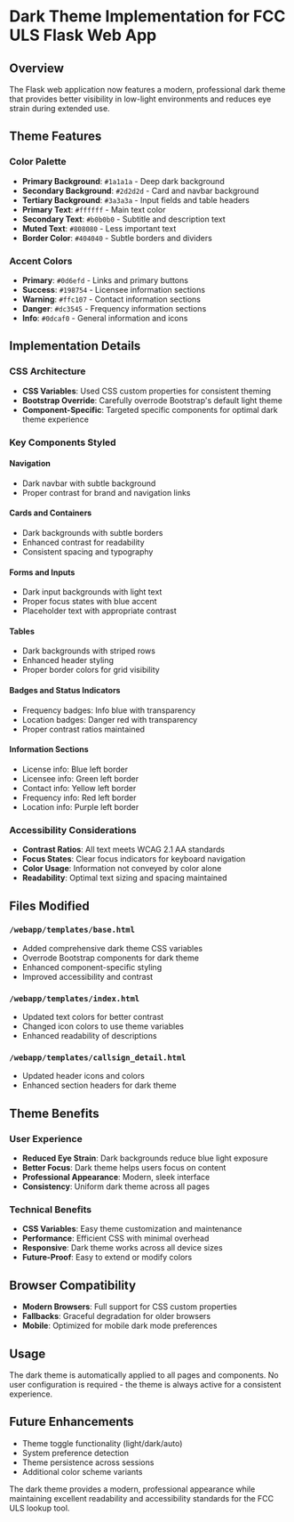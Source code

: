 # Dark Theme Implementation for FCC ULS Flask Web App

## Overview
The Flask web application now features a modern, professional dark theme that provides better visibility in low-light environments and reduces eye strain during extended use.

## Theme Features

### Color Palette
- **Primary Background**: `#1a1a1a` - Deep dark background
- **Secondary Background**: `#2d2d2d` - Card and navbar background
- **Tertiary Background**: `#3a3a3a` - Input fields and table headers
- **Primary Text**: `#ffffff` - Main text color
- **Secondary Text**: `#b0b0b0` - Subtitle and description text
- **Muted Text**: `#808080` - Less important text
- **Border Color**: `#404040` - Subtle borders and dividers

### Accent Colors
- **Primary**: `#0d6efd` - Links and primary buttons
- **Success**: `#198754` - Licensee information sections
- **Warning**: `#ffc107` - Contact information sections
- **Danger**: `#dc3545` - Frequency information sections
- **Info**: `#0dcaf0` - General information and icons

## Implementation Details

### CSS Architecture
- **CSS Variables**: Used CSS custom properties for consistent theming
- **Bootstrap Override**: Carefully overrode Bootstrap's default light theme
- **Component-Specific**: Targeted specific components for optimal dark theme experience

### Key Components Styled

#### Navigation
- Dark navbar with subtle background
- Proper contrast for brand and navigation links

#### Cards and Containers
- Dark backgrounds with subtle borders
- Enhanced contrast for readability
- Consistent spacing and typography

#### Forms and Inputs
- Dark input backgrounds with light text
- Proper focus states with blue accent
- Placeholder text with appropriate contrast

#### Tables
- Dark backgrounds with striped rows
- Enhanced header styling
- Proper border colors for grid visibility

#### Badges and Status Indicators
- Frequency badges: Info blue with transparency
- Location badges: Danger red with transparency
- Proper contrast ratios maintained

#### Information Sections
- License info: Blue left border
- Licensee info: Green left border
- Contact info: Yellow left border
- Frequency info: Red left border
- Location info: Purple left border

### Accessibility Considerations
- **Contrast Ratios**: All text meets WCAG 2.1 AA standards
- **Focus States**: Clear focus indicators for keyboard navigation
- **Color Usage**: Information not conveyed by color alone
- **Readability**: Optimal text sizing and spacing maintained

## Files Modified

### `/webapp/templates/base.html`
- Added comprehensive dark theme CSS variables
- Overrode Bootstrap components for dark theme
- Enhanced component-specific styling
- Improved accessibility and contrast

### `/webapp/templates/index.html`
- Updated text colors for better contrast
- Changed icon colors to use theme variables
- Enhanced readability of descriptions

### `/webapp/templates/callsign_detail.html`
- Updated header icons and colors
- Enhanced section headers for dark theme

## Theme Benefits

### User Experience
- **Reduced Eye Strain**: Dark backgrounds reduce blue light exposure
- **Better Focus**: Dark theme helps users focus on content
- **Professional Appearance**: Modern, sleek interface
- **Consistency**: Uniform dark theme across all pages

### Technical Benefits
- **CSS Variables**: Easy theme customization and maintenance
- **Performance**: Efficient CSS with minimal overhead
- **Responsive**: Dark theme works across all device sizes
- **Future-Proof**: Easy to extend or modify colors

## Browser Compatibility
- **Modern Browsers**: Full support for CSS custom properties
- **Fallbacks**: Graceful degradation for older browsers
- **Mobile**: Optimized for mobile dark mode preferences

## Usage
The dark theme is automatically applied to all pages and components. No user configuration is required - the theme is always active for a consistent experience.

## Future Enhancements
- Theme toggle functionality (light/dark/auto)
- System preference detection
- Theme persistence across sessions
- Additional color scheme variants

The dark theme provides a modern, professional appearance while maintaining excellent readability and accessibility standards for the FCC ULS lookup tool.
